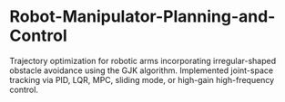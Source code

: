 # Robot-Manipulator-Planning-and-Control
Trajectory optimization for robotic arms incorporating irregular-shaped obstacle avoidance using the GJK algorithm. Implemented joint-space tracking via PID, LQR, MPC, sliding mode, or high-gain high-frequency control.
